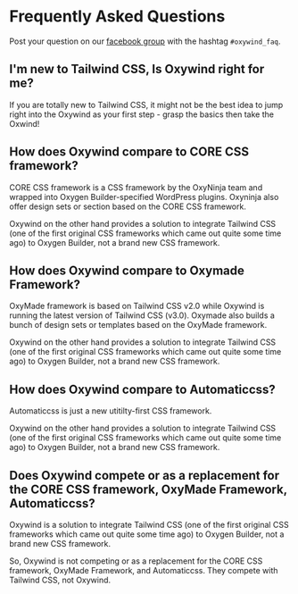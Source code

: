 # Frequently Asked Questions

Post your question on our [facebook group](https://www.facebook.com/groups/dplugins) with the hashtag `#oxywind_faq`.

## I'm new to Tailwind CSS, Is Oxywind right for me?

If you are totally new to Tailwind CSS, it might not be the best idea to jump right into the Oxywind as your first step - grasp the basics then take the Oxwind!

## How does Oxywind compare to CORE CSS framework?

CORE CSS framework is a CSS framework by the OxyNinja team and wrapped into Oxygen Builder-specified WordPress plugins. Oxyninja also offer design sets or section based on the CORE CSS framework.

Oxywind on the other hand provides a solution to integrate Tailwind CSS (one of the first original CSS frameworks which came out quite some time ago) to Oxygen Builder, not a brand new CSS framework.

## How does Oxywind compare to Oxymade Framework?

OxyMade framework is based on Tailwind CSS v2.0 while Oxywind is running the latest version of Tailwind CSS (v3.0). Oxymade also builds a bunch of design sets or templates based on the OxyMade framework.

Oxywind on the other hand provides a solution to integrate Tailwind CSS (one of the first original CSS frameworks which came out quite some time ago) to Oxygen Builder, not a brand new CSS framework.

## How does Oxywind compare to Automaticcss?

Automaticcss is just a new utitilty-first CSS framework.

Oxywind on the other hand provides a solution to integrate Tailwind CSS (one of the first original CSS frameworks which came out quite some time ago) to Oxygen Builder, not a brand new CSS framework.

## Does Oxywind compete or as a replacement for the CORE CSS framework, OxyMade Framework, Automaticcss?

Oxywind is a solution to integrate Tailwind CSS (one of the first original CSS frameworks which came out quite some time ago) to Oxygen Builder, not a brand new CSS framework.

So, Oxywind is not competing or as a replacement for the CORE CSS framework, OxyMade Framework, and Automaticcss.
They compete with Tailwind CSS, not Oxywind.
